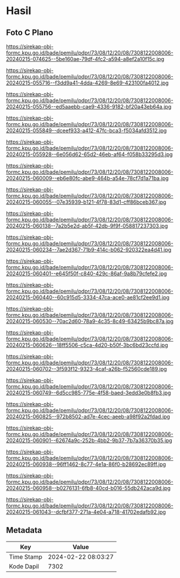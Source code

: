 # Hasil

## Foto C Plano

https://sirekap-obj-formc.kpu.go.id/bade/pemilu/pdpr/73/08/12/20/08/7308122008006-20240215-074625--5be160ae-79df-4fc2-a594-a8ef2a10f15c.jpg

https://sirekap-obj-formc.kpu.go.id/bade/pemilu/pdpr/73/08/12/20/08/7308122008006-20240215-055716--f3dd9a41-4dda-4269-8e69-423100fa4012.jpg

https://sirekap-obj-formc.kpu.go.id/bade/pemilu/pdpr/73/08/12/20/08/7308122008006-20240215-055756--ed5aaebb-cae9-4336-9182-bf20a43eb64a.jpg

https://sirekap-obj-formc.kpu.go.id/bade/pemilu/pdpr/73/08/12/20/08/7308122008006-20240215-055849--dceef933-a412-47fc-bca3-f5034afd3512.jpg

https://sirekap-obj-formc.kpu.go.id/bade/pemilu/pdpr/73/08/12/20/08/7308122008006-20240215-055928--6e056d62-65d2-46eb-af64-f058b33295d3.jpg

https://sirekap-obj-formc.kpu.go.id/bade/pemilu/pdpr/73/08/12/20/08/7308122008006-20240215-060009--eb6e80fc-abe9-464b-a54e-78cf7d1a71ba.jpg

https://sirekap-obj-formc.kpu.go.id/bade/pemilu/pdpr/73/08/12/20/08/7308122008006-20240215-060055--07e35939-b121-4f78-83d1-cff86bceb367.jpg

https://sirekap-obj-formc.kpu.go.id/bade/pemilu/pdpr/73/08/12/20/08/7308122008006-20240215-060138--7a2b5e2d-ab5f-42db-9f9f-058817237303.jpg

https://sirekap-obj-formc.kpu.go.id/bade/pemilu/pdpr/73/08/12/20/08/7308122008006-20240215-060234--7ae2d367-71b9-414c-b062-920322ea4d41.jpg

https://sirekap-obj-formc.kpu.go.id/bade/pemilu/pdpr/73/08/12/20/08/7308122008006-20240215-060401--e645f50f-c840-429c-86af-9a8b79cfefe2.jpg

https://sirekap-obj-formc.kpu.go.id/bade/pemilu/pdpr/73/08/12/20/08/7308122008006-20240215-060440--60c915d5-3334-47ca-ace0-ae81cf2ee9d1.jpg

https://sirekap-obj-formc.kpu.go.id/bade/pemilu/pdpr/73/08/12/20/08/7308122008006-20240215-060530--70ac2d60-78a9-4c35-8c49-63425b9bc87a.jpg

https://sirekap-obj-formc.kpu.go.id/bade/pemilu/pdpr/73/08/12/20/08/7308122008006-20240215-060626--18ff5506-c5ca-4d20-b50f-3bc6bd23ccfd.jpg

https://sirekap-obj-formc.kpu.go.id/bade/pemilu/pdpr/73/08/12/20/08/7308122008006-20240215-060702--3f593f12-9323-4caf-a26b-f52560cde189.jpg

https://sirekap-obj-formc.kpu.go.id/bade/pemilu/pdpr/73/08/12/20/08/7308122008006-20240215-060749--6d5cc985-775e-4f58-baed-3edd3e0b8fb3.jpg

https://sirekap-obj-formc.kpu.go.id/bade/pemilu/pdpr/73/08/12/20/08/7308122008006-20240215-060825--972b8502-ad7e-4cec-aeeb-a98f92a2fdad.jpg

https://sirekap-obj-formc.kpu.go.id/bade/pemilu/pdpr/73/08/12/20/08/7308122008006-20240215-060901--62674a9c-252b-4bb2-9b37-7b7a36370b35.jpg

https://sirekap-obj-formc.kpu.go.id/bade/pemilu/pdpr/73/08/12/20/08/7308122008006-20240215-060938--96ff1462-8c77-4e1a-86f0-b28692ec89ff.jpg

https://sirekap-obj-formc.kpu.go.id/bade/pemilu/pdpr/73/08/12/20/08/7308122008006-20240215-060958--b0276131-6fb8-40cd-b016-55db242aca9d.jpg

https://sirekap-obj-formc.kpu.go.id/bade/pemilu/pdpr/73/08/12/20/08/7308122008006-20240215-061043--dcfbf377-271a-4e04-a718-41702edafb92.jpg


## Metadata

| Key        | Value               |
| ---------- | ------------------- |
| Time Stamp | 2024-02-22 08:03:27 |
| Kode Dapil | 7302                |



